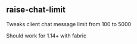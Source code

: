 ## raise-chat-limit

Tweaks client chat message limit from 100 to 5000

Should work for 1.14+ with fabric
